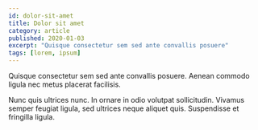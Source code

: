 ```yaml
---
id: dolor-sit-amet
title: Dolor sit amet
category: article
published: 2020-01-03
excerpt: "Quisque consectetur sem sed ante convallis posuere"
tags: [lorem, ipsum]
---
```


Quisque consectetur sem sed ante convallis posuere. Aenean commodo ligula nec metus placerat facilisis.

Nunc quis ultrices nunc. In ornare in odio volutpat sollicitudin. Vivamus semper feugiat ligula, sed ultrices neque aliquet quis. Suspendisse et fringilla ligula.
